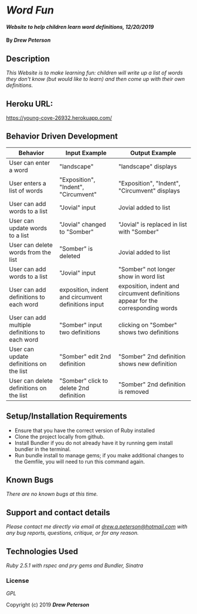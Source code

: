 # _Word Fun_

#### _Website to help children learn word definitions, 12/20/2019_

#### By _**Drew Peterson**_

## Description

_This Website is to make learning fun: children will write up a list of words they don't know (but would like to learn) and then come up with their own definitions._

## Heroku URL:

https://young-cove-26932.herokuapp.com/

## Behavior Driven Development

| Behavior | Input Example | Output Example |
| - | - | - |
| User can enter a word | "landscape" | "landscape" displays |
| User enters a list of words | "Exposition", "Indent", "Circumvent" | "Exposition", "Indent", "Circumvent" displays |
| User can add words to a list | "Jovial" input | Jovial added to list |
| User can update words to a list | "Jovial" changed to "Somber"| "Jovial" is replaced in list with "Somber" |
| User can delete words from the list | "Somber" is deleted | Jovial added to list |
| User can add words to a list | "Jovial" input | "Somber" not longer show in word list |
| User can add definitions to each word | exposition, indent and circumvent definitions input | exposition, indent and circumvent definitions appear for the corresponding words |
| User can add multiple definitions to each word | "Somber" input two definitions | clicking on "Somber" shows two definitions |
| User can update definitions on the list | "Somber" edit 2nd definition | "Somber" 2nd definition shows new definition |
| User can delete definitions on the list | "Somber" click to delete 2nd definition | "Somber" 2nd definition is removed |




## Setup/Installation Requirements

* Ensure that you have the correct version of Ruby installed
* Clone the project locally from github.
* Install Bundler if you do not already have it by running gem install bundler in the terminal.
* Run bundle install to manage gems; if you make additional changes to the Gemfile, you will need to run this command again.



## Known Bugs

_There are no known bugs at this time._

## Support and contact details

_Please contact me directly via email at drew.a.peterson@hotmail.com with any bug reports, questions, critique, or for any reason._

## Technologies Used

_Ruby 2.5.1 with rspec and pry gems and Bundler, Sinatra_

### License

*GPL*



Copyright (c) 2019 **_Drew Peterson_**
